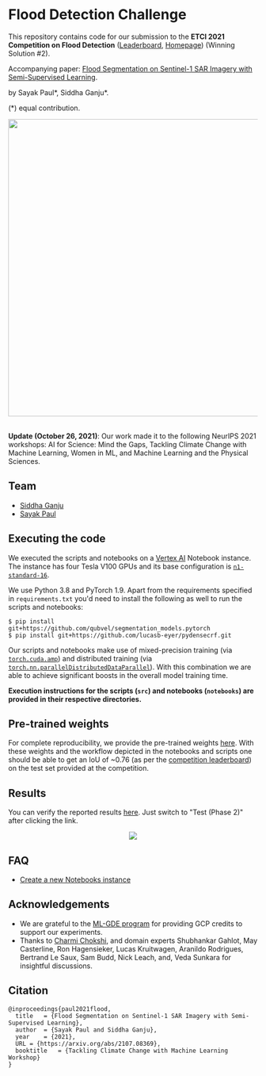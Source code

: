 # Flood Detection Challenge

This repository contains code for our submission to the **ETCI 2021 Competition on Flood Detection** ([Leaderboard](https://competitions.codalab.org/competitions/30440), [Homepage](https://nasa-impact.github.io/etci2021/)) (Winning
Solution #2). 

Accompanying paper: [Flood Segmentation on Sentinel-1 SAR Imagery with Semi-Supervised Learning](http://arxiv.org/abs/2107.08369).

by Sayak Paul\*, Siddha Ganju\*.

(\*) equal contribution.

<div align="center">
	<img src="https://i.ibb.co/X7chPyT/pipeline.png" width=600/>
</div><br>

**Update (October 26, 2021)**: Our work made it to the following NeurIPS 2021 workshops: AI for Science: Mind the Gaps, Tackling Climate Change with Machine Learning, Women in ML, and Machine Learning and the Physical Sciences.

## Team 

* [Siddha Ganju](http://sidgan.github.io/siddhaganju)
* [Sayak Paul](https://sayak.dev)


## Executing the code

We executed the scripts and notebooks on a [Vertex AI](https://cloud.google.com/vertex-ai) Notebook instance. The instance has four
Tesla V100 GPUs and its base configuration is [`n1-standard-16`](https://cloud.google.com/compute/docs/machine-types).

We use Python 3.8 and PyTorch 1.9. Apart from the requirements specified in `requirements.txt` you'd need to install the following
as well to run the scripts and notebooks:

```shell
$ pip install git+https://github.com/qubvel/segmentation_models.pytorch
$ pip install git+https://github.com/lucasb-eyer/pydensecrf.git
```

Our scripts and notebooks make use of mixed-precision training (via [`torch.cuda.amp`](https://pytorch.org/docs/stable/notes/amp_examples.html)) and distributed training (via [`torch.nn.parallelDistributedDataParallel`](https://pytorch.org/docs/stable/generated/torch.nn.parallel.DistributedDataParallel.html)). With this combination we are able to achieve significant boosts in the overall model training time.

**Execution instructions for the scripts (`src`) and notebooks (`notebooks`) are provided in their respective directories.** 

## Pre-trained weights

For complete reproducibility, we provide the pre-trained weights [here](https://github.com/sidgan/ETCI-2021-Competition-on-Flood-Detection/releases/download/v1.0.0/pretrained_weights.tar.gz). With these weights and the workflow depicted in the notebooks and scripts one should be able to get an IoU of ~0.76 (as per the [competition leaderboard](https://competitions.codalab.org/competitions/30440#results)) on the test set provided at the competition.

## Results

You can verify the reported results [here](https://competitions.codalab.org/competitions/30440#results). Just switch to "Test (Phase 2)" after
clicking the link.

<div align="center">
	<img src="https://i.ibb.co/q7RWwZB/image.png"/>
</div>

## FAQ

- [Create a new Notebooks instance](https://cloud.google.com/notebooks/docs/create-new)

## Acknowledgements

* We are grateful to the [ML-GDE program](https://developers.google.com/programs/experts/) for providing GCP credits to support our experiments. 
* Thanks to [Charmi Chokshi](https://in.linkedin.com/in/charmichokshi), and domain experts Shubhankar Gahlot, May Casterline, Ron Hagensieker, Lucas Kruitwagen, Aranildo Rodrigues, Bertrand Le Saux, Sam Budd, Nick Leach, and, Veda Sunkara for insightful discussions.

## Citation

```
@inproceedings{paul2021flood,
  title   = {Flood Segmentation on Sentinel-1 SAR Imagery with Semi-Supervised Learning},
  author  = {Sayak Paul and Siddha Ganju},
  year    = {2021},
  URL = {https://arxiv.org/abs/2107.08369},
  booktitle   = {Tackling Climate Change with Machine Learning Workshop}
}
```
